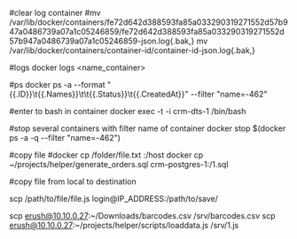 #clear log container
#mv /var/lib/docker/containers/fe72d642d388593fa85a033290319271552d57b947a0486739a07a1c05246859/fe72d642d388593fa85a033290319271552d57b947a0486739a07a1c05246859-json.log{.bak,}
mv /var/lib/docker/containers/container-id/container-id-json.log{.bak,}

#logs
docker logs <name_container>

#ps
docker ps -a --format "{{.ID}}\t{{.Names}}\t\t{{.Status}}\t{{.CreatedAt}}" --filter "name=-462"

#enter to bash in container
docker exec -t -i crm-dts-1 /bin/bash

#stop several containers with filter name of container
docker stop $(docker ps -a -q --filter "name=-462")

#copy file
#docker cp /folder/file.txt <container-id>:/host
docker cp ~/projects/helper/generate_orders.sql crm-postgres-1:/1.sql

#copy file from local to destination
<!-- у себя на компе
apt-get install openssh-server
apt-get install openssh-client

ip a s
смотришь адрес на интерфейсе tap0-->
scp /path/to/file/file.js login@IP_ADDRESS:/path/to/save/

scp erush@10.10.0.27:~/Downloads/barcodes.csv /srv/barcodes.csv
scp erush@10.10.0.27:~/projects/helper/scripts/loaddata.js /srv/1.js